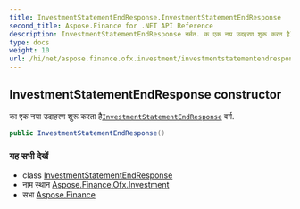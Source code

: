 ```yaml
---
title: InvestmentStatementEndResponse.InvestmentStatementEndResponse
second_title: Aspose.Finance for .NET API Reference
description: InvestmentStatementEndResponse नर्मत. क एक नय उदहरण शुरू करत हैInvestmentStatementEndResponse वर्ग.
type: docs
weight: 10
url: /hi/net/aspose.finance.ofx.investment/investmentstatementendresponse/investmentstatementendresponse/
---
```

## InvestmentStatementEndResponse constructor

का एक नया उदाहरण शुरू करता है[`InvestmentStatementEndResponse`](../) वर्ग.

```csharp
public InvestmentStatementEndResponse()
```

### यह सभी देखें

* class [InvestmentStatementEndResponse](../)
* नाम स्थान [Aspose.Finance.Ofx.Investment](../../investmentstatementendresponse/)
* सभा [Aspose.Finance](../../../)


